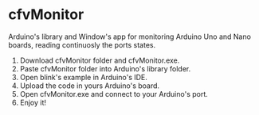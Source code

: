 # cfvMonitor
Arduino's library and Window's app for monitoring Arduino Uno and Nano boards, reading continuosly the ports states.

1. Download cfvMonitor folder and cfvMonitor.exe.
2. Paste cfvMonitor folder into Arduino's library folder.
3. Open blink's example in Arduino's IDE.
4. Upload the code in yours Arduino's board.
5. Open cfvMonitor.exe and connect to your Arduino's port.
6. Enjoy it!
